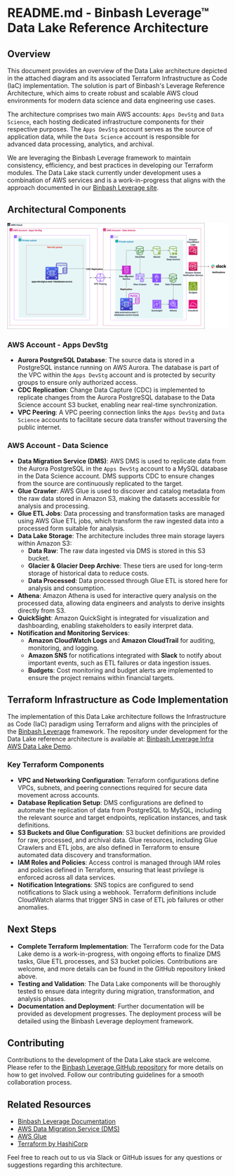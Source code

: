 # README.md - Binbash Leverage™ Data Lake Reference Architecture

## Overview

This document provides an overview of the Data Lake architecture depicted in the attached diagram and its associated Terraform Infrastructure as Code (IaC) implementation. The solution is part of Binbash's Leverage Reference Architecture, which aims to create robust and scalable AWS cloud environments for modern data science and data engineering use cases.

The architecture comprises two main AWS accounts: `Apps DevStg` and `Data Science`, each hosting dedicated infrastructure components for their respective purposes. The `Apps DevStg` account serves as the source of application data, while the `Data Science` account is responsible for advanced data processing, analytics, and archival.

We are leveraging the Binbash Leverage framework to maintain consistency, efficiency, and best practices in developing our Terraform modules. The Data Lake stack currently under development uses a combination of AWS services and is a work-in-progress that aligns with the approach documented in our [Binbash Leverage site](https://leverage.binbash.co).

## Architectural Components

![binbash-logo](../../../@doc/figures/binbash-data-lake.png "binbash")

### AWS Account - Apps DevStg

- **Aurora PostgreSQL Database**: The source data is stored in a PostgreSQL instance running on AWS Aurora. The database is part of the VPC within the `Apps DevStg` account and is protected by security groups to ensure only authorized access.
- **CDC Replication**: Change Data Capture (CDC) is implemented to replicate changes from the Aurora PostgreSQL database to the Data Science account S3 bucket, enabling near real-time synchronization.
- **VPC Peering**: A VPC peering connection links the `Apps DevStg` and `Data Science` accounts to facilitate secure data transfer without traversing the public internet.

### AWS Account - Data Science

- **Data Migration Service (DMS)**: AWS DMS is used to replicate data from the Aurora PostgreSQL in the `Apps DevStg` account to a MySQL database in the Data Science account. DMS supports CDC to ensure changes from the source are continuously replicated to the target.
- **Glue Crawler**: AWS Glue is used to discover and catalog metadata from the raw data stored in Amazon S3, making the datasets accessible for analysis and processing.
- **Glue ETL Jobs**: Data processing and transformation tasks are managed using AWS Glue ETL jobs, which transform the raw ingested data into a processed form suitable for analysis.
- **Data Lake Storage**: The architecture includes three main storage layers within Amazon S3:
  - **Data Raw**: The raw data ingested via DMS is stored in this S3 bucket.
  - **Glacier & Glacier Deep Archive**: These tiers are used for long-term storage of historical data to reduce costs.
  - **Data Processed**: Data processed through Glue ETL is stored here for analysis and consumption.
- **Athena**: Amazon Athena is used for interactive query analysis on the processed data, allowing data engineers and analysts to derive insights directly from S3.
- **QuickSight**: Amazon QuickSight is integrated for visualization and dashboarding, enabling stakeholders to easily interpret data.
- **Notification and Monitoring Services**:
  - **Amazon CloudWatch Logs** and **Amazon CloudTrail** for auditing, monitoring, and logging.
  - **Amazon SNS** for notifications integrated with **Slack** to notify about important events, such as ETL failures or data ingestion issues.
  - **Budgets**: Cost monitoring and budget alerts are implemented to ensure the project remains within financial targets.

## Terraform Infrastructure as Code Implementation

The implementation of this Data Lake architecture follows the Infrastructure as Code (IaC) paradigm using Terraform and aligns with the principles of the [Binbash Leverage](https://leverage.binbash.co) framework. The repository under development for the Data Lake reference architecture is available at: [Binbash Leverage Infra AWS Data Lake Demo](https://github.com/binbashar/le-tf-infra-aws/tree/feature/data-science-data-lake-ref-arch).

### Key Terraform Components

- **VPC and Networking Configuration**: Terraform configurations define VPCs, subnets, and peering connections required for secure data movement across accounts.
- **Database Replication Setup**: DMS configurations are defined to automate the replication of data from PostgreSQL to MySQL, including the relevant source and target endpoints, replication instances, and task definitions.
- **S3 Buckets and Glue Configuration**: S3 bucket definitions are provided for raw, processed, and archival data. Glue resources, including Glue Crawlers and ETL jobs, are also defined in Terraform to ensure automated data discovery and transformation.
- **IAM Roles and Policies**: Access control is managed through IAM roles and policies defined in Terraform, ensuring that least privilege is enforced across all data services.
- **Notification Integrations**: SNS topics are configured to send notifications to Slack using a webhook. Terraform definitions include CloudWatch alarms that trigger SNS in case of ETL job failures or other anomalies.

## Next Steps

- **Complete Terraform Implementation**: The Terraform code for the Data Lake demo is a work-in-progress, with ongoing efforts to finalize DMS tasks, Glue ETL processes, and S3 bucket policies. Contributions are welcome, and more details can be found in the GitHub repository linked above.
- **Testing and Validation**: The Data Lake components will be thoroughly tested to ensure data integrity during migration, transformation, and analysis phases.
- **Documentation and Deployment**: Further documentation will be provided as development progresses. The deployment process will be detailed using the Binbash Leverage deployment framework.

## Contributing

Contributions to the development of the Data Lake stack are welcome. Please refer to the [Binbash Leverage GitHub repository](https://github.com/binbashar/le-tf-infra-aws) for more details on how to get involved. Follow our contributing guidelines for a smooth collaboration process.

## Related Resources

- [Binbash Leverage Documentation](https://leverage.binbash.co)
- [AWS Data Migration Service (DMS)](https://aws.amazon.com/dms/)
- [AWS Glue](https://aws.amazon.com/glue/)
- [Terraform by HashiCorp](https://www.terraform.io/)

Feel free to reach out to us via Slack or GitHub issues for any questions or suggestions regarding this architecture.

